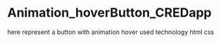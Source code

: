 # Animation_hoverButton_CREDapp
here represent a button with animation hover used technology html css 
